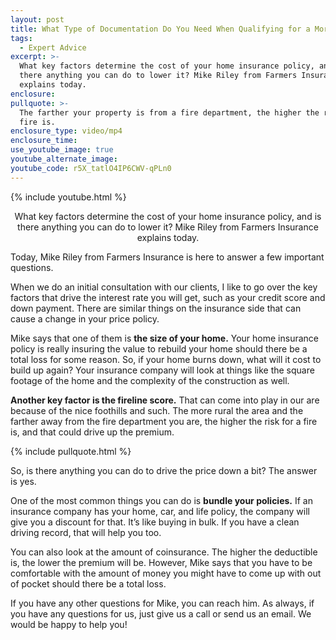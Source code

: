 ```yaml
---
layout: post
title: What Type of Documentation Do You Need When Qualifying for a Mortgage?
tags:
  - Expert Advice
excerpt: >-
  What key factors determine the cost of your home insurance policy, and is
  there anything you can do to lower it? Mike Riley from Farmers Insurance
  explains today.
enclosure:
pullquote: >-
  The farther your property is from a fire department, the higher the risk of
  fire is.
enclosure_type: video/mp4
enclosure_time:
use_youtube_image: true
youtube_alternate_image:
youtube_code: r5X_tatlO4IP6CWV-qPLn0
---
```


{% include youtube.html %}

<center>What key factors determine the cost of your home insurance policy, and is there anything you can do to lower it? Mike Riley from Farmers Insurance explains today.</center>

Today, Mike Riley from Farmers Insurance is here to answer a few important questions.&nbsp;

When we do an initial consultation with our clients, I like to go over the key factors that drive the interest rate you will get, such as your credit score and down payment. There are similar things on the insurance side that can cause a change in your price policy.&nbsp;

Mike says that one of them is **the size of your home.** Your home insurance policy is really insuring the value to rebuild your home should there be a total loss for some reason. So, if your home burns down, what will it cost to build up again? Your insurance company will look at things like the square footage of the home and the complexity of the construction as well.&nbsp;

**Another key factor is the fireline score.** That can come into play in our are because of the nice foothills and such. The more rural the area and the farther away from the fire department you are, the higher the risk for a fire is, and that could drive up the premium.

{% include pullquote.html %}

So, is there anything you can do to drive the price down a bit? The answer is yes.&nbsp;

One of the most common things you can do is **bundle your policies.** If an insurance company has your home, car, and life policy, the company will give you a discount for that. It’s like buying in bulk. If you have a clean driving record, that will help you too.&nbsp;

You can also look at the amount of coinsurance. The higher the deductible is, the lower the premium will be. However, Mike says that you have to be comfortable with the amount of money you might have to come up with out of pocket should there be a total loss.&nbsp;

If you have any other questions for Mike, you can reach him. As always, if you have any questions for us, just give us a call or send us an email. We would be happy to help you!<br>&nbsp;